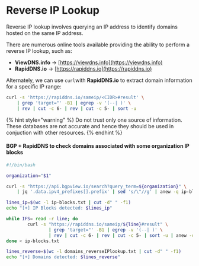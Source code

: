 # Reverse IP Lookup

Reverse IP lookup involves querying an IP address to identify domains hosted on the same IP address.

There are numerous online tools available providing the ability to perform a reverse IP lookup, such as:

* **ViewDNS.info** -> [https://viewdns.info](https://viewdns.info)
* **RapidDNS.io** -> [https://rapiddns.io](https://rapiddns.io)

Alternately, we can use `curl`with **RapidDNS.io** to extract domain information for a specific IP range:

```bash
curl -s 'https://rapiddns.io/sameip/<CIDR>#result' \
    | grep 'target="' -B1 | egrep -v '(--| )' \
    | rev | cut -c 6- | rev | cut -c 5- | sort -u
```

{% hint style="warning" %}
Do not trust only one source of information. These databases are not accurate and hence they should be used in conjuction with other resources.
{% endhint %}

#### BGP + RapidDNS to check domains associated with some organization IP blocks

```bash
#!/bin/bash

organization="$1"

curl -s "https://api.bgpview.io/search?query_term=${organization}" \
    | jq '.data.ipv4_prefixes[].prefix' | sed 's/\"//g' | anew -q ip-blocks.txt

lines_ip=$(wc -l ip-blocks.txt | cut -d" " -f1)
echo "[+] IP Blocks detected: $lines_ip"

while IFS= read -r line; do
        curl -s "https://rapiddns.io/sameip/${line}#result" \
                | grep 'target="' -B1 | egrep -v '(--| )' \
                | rev | cut -c 6- | rev | cut -c 5- | sort -u | anew -q domains_reverseIPlookup.txt
done < ip-blocks.txt

lines_reverse=$(wc -l domains_reverseIPlookup.txt | cut -d" " -f1)
echo "[+] Domains detected: $lines_reverse"
```

